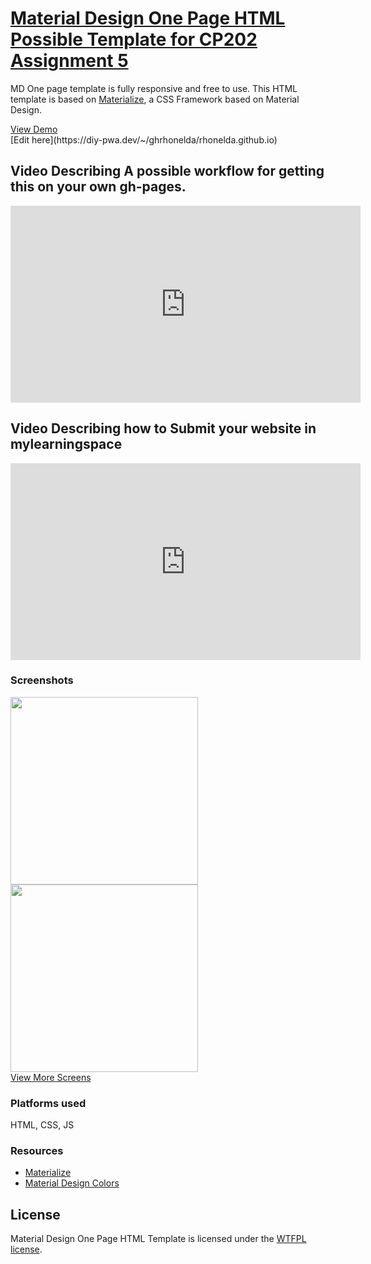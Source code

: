 <h1><a href="https://github.com/rhildred/CP202Assignment5" target="_blank">Material Design One Page HTML Possible Template for CP202 Assignment 5</a></h1>
<p>MD One page template is fully responsive and free to use. This HTML template is based on <a href="http://materializecss.com/" target="_blank">Materialize</a>, a CSS Framework based on Material Design.</p>
<a href="http://rhildred.github.io/CP202Assignment5" target="_blank">View Demo</a>
<br/>
[Edit here](https://diy-pwa.dev/~/ghrhonelda/rhonelda.github.io)


## Video Describing A possible workflow for getting this on your own gh-pages.

<iframe width="560" height="315" src="https://www.youtube.com/embed/cRsot8Qty4c?rel=0" frameborder="0" allow="autoplay; encrypted-media" allowfullscreen></iframe>

## Video Describing how to Submit your website in mylearningspace

<iframe width="560" height="315" src="https://www.youtube.com/embed/haiNUEGmD8I?rel=0" frameborder="0" allow="autoplay; encrypted-media" allowfullscreen></iframe>

<h3>Screenshots</h3>
<img src="https://m1.behance.net/rendition/modules/155787441/disp/f7713eb665752f2da380ec8f7a3cdcae.png" height="300px"/> <img src="https://m1.behance.net/rendition/modules/155787447/disp/e546efd70f5b46e45829e0da79375243.png" height="300px"/>
<br/>
<a href="https://www.behance.net/gallery/23484793/Material-Design-One-Page-Template" target="_blank">View More Screens</a>
<h3>Platforms used</h3>
HTML, CSS, JS

<h3>Resources</h3>
<ul>
    <li><a href="http://materializecss.com/" target="_blank">Materialize</a></li>
    <li><a href="http://www.materialpalette.com/" target="_blank">Material Design Colors</a></li>
</ul>

<h2>License</h2>
Material Design One Page HTML Template is licensed under the <a href="http://sam.zoy.org/wtfpl/">WTFPL license</a>.
